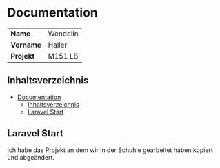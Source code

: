 # Documentation

|             |          |
| ----------- | -------- |
| **Name**    | Wendelin |
| **Vorname** | Haller   |
| **Projekt** | M151 LB  |

## Inhaltsverzeichnis
- [Documentation](#documentation)
  - [Inhaltsverzeichnis](#inhaltsverzeichnis)
  - [Laravel Start](#laravel-start)


## Laravel Start
Ich habe das Projekt an dem wir in der Schuhle gearbeitet haben kopiert und abgeändert.